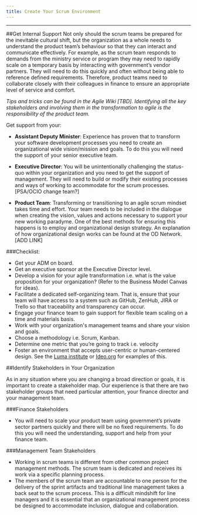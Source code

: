 ```yaml
---
title: Create Your Scrum Environment
---
```

------------------------------------------------------------------

##Get Internal Support
Not only should the scrum teams be prepared for the inevitable cultural shift, but the organization as a whole needs to understand the product team’s behaviour so that they can interact and communicate effectively. For example, as the scrum team responds to demands from the ministry service or program they may need to rapidly scale on a temporary basis by interacting with government’s vendor partners. They will need to do this quickly and often without being able to reference defined requirements. Therefore, product teams need to collaborate closely with their colleagues in finance to ensure an appropriate level of service and comfort. 

*Tips and tricks can be found in the Agile Wiki [TBD]. Identifying all the key stakeholders and involving them in the transformation to agile is the responsibility of the product team.*

Get support from your:

* **Assistant Deputy Minister**: Experience has proven that to transform your software development processes you need to create an organizational wide vision/mission and goals. To do this you will need the support of your senior executive team.

* **Executive Director**: You will be unintentionally challenging the status-quo within your organization and you need to get the support of management. They will need to build or modify their existing processes and ways of working to accommodate for the scrum processes. [PSA/OCIO change team?]

* **Product Team**: Transforming or transitioning to an agile scrum mindset takes time and effort. Your team needs to be included in the dialogue when creating the vision, values and actions necessary to support your new working paradyme. One of the best methods for ensuring this happens is to employ and organizational design strategy. An explanation of how organizational design works can be found at the OD Network.[ADD LINK]

###Checklist:
* Get your ADM on board.
* Get an executive sponsor at the Executive Director level.
* Develop a vision for your agile transformation i.e. what is the value proposition for your organization? (Refer to the Business Model Canvas for ideas).
* Facilitate a dedicated self-organizing team. That is, ensure that your team will have access to a system such as GitHub, ZenHub, JIRA or Trello so that traceability and transparency can occur.
* Engage your finance team to gain support for flexible team scaling on a time and materials basis.
* Work with your organization's management teams and share your vision and goals.
* Choose a methodology i.e. Scrum, Kanban.
* Determine one metric that you’re going to track i.e. velocity
* Foster an environment that accepts user-centric or human-centered design. See the [Luma institute](https://www.luma-institute.com/) or [Ideo.org](https://www.ideo.org/) for examples of this.

##Identify Stakeholders in Your Organization

As in any situation where you are changing a broad direction or goals, it is important to create a stakeholder map. Our experience is that there are two stakeholder groups that need particular attention, your finance director and your management team. 

###Finance Stakeholders
* You will need to scale your product team using government’s private sector partners quickly and there will be no fixed requirements. To do this you will need the understanding, support and help from your finance team.

###Management Team Stakeholders
* Working in scrum teams is different from other common project management methods. The scrum team is dedicated and receives its work via a specific planning process. 
* The members of the scrum team are accountable to one person for the delivery of the sprint artifacts and traditional line management takes a back seat to the scrum process. This is a difficult mindshift for line managers and it is essential that an organizational management process be designed to accommodate inclusion, dialogue and collaboration. 